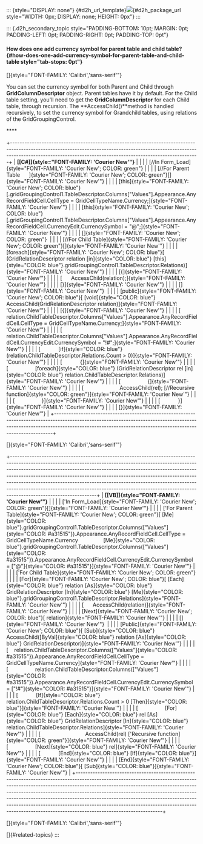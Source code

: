 ::: {style="DISPLAY: none"}
[](ms-xhelp:///?Id=d2h_url_template){#d2h_url_template}![](!package_url!){#d2h_package_url style="WIDTH: 0px; DISPLAY: none; HEIGHT: 0px"}
:::

::: {.d2h_secondary_topic style="PADDING-BOTTOM: 10pt; MARGIN: 0pt; PADDING-LEFT: 0pt; PADDING-RIGHT: 0pt; PADDING-TOP: 0pt"}
#### How does one add currency symbol for parent table and child table? {#how-does-one-add-currency-symbol-for-parent-table-and-child-table style="tab-stops: 0pt"}

[]{style="FONT-FAMILY: 'Calibri','sans-serif'"} 

You can set the currency symbol for both Parent and Child through **GridColumnDescriptor** object. Parent tables have it by default. For the Child table setting, you'll need to get the **GridColumnDescriptor** for each Child table, through recursion. The **AccessChild()**method is handled recursively, to set the currency symbol for Grandchild tables, using relations of the GridGroupingControl.

**** 

+-----------------------------------------------------------------------------------------------------------------------------------------------------------------------------------------------------------------------------------------+
| **[\[C#\]]{style="FONT-FAMILY: 'Courier New'"}**                                                                                                                                                                                        |
|                                                                                                                                                                                                                                         |
| [//In Form_Load]{style="FONT-FAMILY: 'Courier New'; COLOR: green"}                                                                                                                                                                      |
|                                                                                                                                                                                                                                         |
| [//For Parent Table      ]{style="FONT-FAMILY: 'Courier New'; COLOR: green"}[]{style="FONT-FAMILY: 'Courier New'"}                                                                                                                      |
|                                                                                                                                                                                                                                         |
| [this]{style="FONT-FAMILY: 'Courier New'; COLOR: blue"}[.gridGroupingControl1.TableDescriptor.Columns\[\"Values\"\].Appearance.AnyRecordFieldCell.CellType = GridCellTypeName.Currency;]{style="FONT-FAMILY: 'Courier New'"}            |
|                                                                                                                                                                                                                                         |
| [this]{style="FONT-FAMILY: 'Courier New'; COLOR: blue"}[.gridGroupingControl1.TableDescriptor.Columns\[\"Values\"\].Appearance.AnyRecordFieldCell.CurrencyEdit.CurrencySymbol = \"@\";]{style="FONT-FAMILY: 'Courier New'"}             |
|                                                                                                                                                                                                                                         |
| []{style="FONT-FAMILY: 'Courier New'; COLOR: green"}                                                                                                                                                                                    |
|                                                                                                                                                                                                                                         |
| [//For Child Table]{style="FONT-FAMILY: 'Courier New'; COLOR: green"}[]{style="FONT-FAMILY: 'Courier New'"}                                                                                                                             |
|                                                                                                                                                                                                                                         |
| [foreach]{style="FONT-FAMILY: 'Courier New'; COLOR: blue"}[ (GridRelationDescriptor relation [in]{style="COLOR: blue"} [this]{style="COLOR: blue"}.gridGroupingControl1.TableDescriptor.Relations)]{style="FONT-FAMILY: 'Courier New'"} |
|                                                                                                                                                                                                                                         |
| [{]{style="FONT-FAMILY: 'Courier New'"}                                                                                                                                                                                                 |
|                                                                                                                                                                                                                                         |
| [      AccessChild(relation);]{style="FONT-FAMILY: 'Courier New'"}                                                                                                                                                                      |
|                                                                                                                                                                                                                                         |
| [}]{style="FONT-FAMILY: 'Courier New'"}                                                                                                                                                                                                 |
|                                                                                                                                                                                                                                         |
| []{style="FONT-FAMILY: 'Courier New'"}                                                                                                                                                                                                  |
|                                                                                                                                                                                                                                         |
| [public]{style="FONT-FAMILY: 'Courier New'; COLOR: blue"}[ [void]{style="COLOR: blue"} AccessChild(GridRelationDescriptor relation)]{style="FONT-FAMILY: 'Courier New'"}                                                                |
|                                                                                                                                                                                                                                         |
| [{]{style="FONT-FAMILY: 'Courier New'"}                                                                                                                                                                                                 |
|                                                                                                                                                                                                                                         |
| [      relation.ChildTableDescriptor.Columns\[\"Values\"\].Appearance.AnyRecordFieldCell.CellType = GridCellTypeName.Currency;]{style="FONT-FAMILY: 'Courier New'"}                                                                     |
|                                                                                                                                                                                                                                         |
| [                  relation.ChildTableDescriptor.Columns\[\"Values\"\].Appearance.AnyRecordFieldCell.CurrencyEdit.CurrencySymbol = \"!#\";]{style="FONT-FAMILY: 'Courier New'"}                                                         |
|                                                                                                                                                                                                                                         |
| [            [if]{style="COLOR: blue"} (relation.ChildTableDescriptor.Relations.Count \> 0)]{style="FONT-FAMILY: 'Courier New'"}                                                                                                        |
|                                                                                                                                                                                                                                         |
| [            {]{style="FONT-FAMILY: 'Courier New'"}                                                                                                                                                                                     |
|                                                                                                                                                                                                                                         |
| [                  [foreach]{style="COLOR: blue"} (GridRelationDescriptor rel [in]{style="COLOR: blue"} relation.ChildTableDescriptor.Relations)]{style="FONT-FAMILY: 'Courier New'"}                                                   |
|                                                                                                                                                                                                                                         |
| [                  {]{style="FONT-FAMILY: 'Courier New'"}                                                                                                                                                                               |
|                                                                                                                                                                                                                                         |
| [                        AccessChild(rel); [//Recursive function]{style="COLOR: green"}]{style="FONT-FAMILY: 'Courier New'"}                                                                                                            |
|                                                                                                                                                                                                                                         |
| [                  }]{style="FONT-FAMILY: 'Courier New'"}                                                                                                                                                                               |
|                                                                                                                                                                                                                                         |
| [            }]{style="FONT-FAMILY: 'Courier New'"}                                                                                                                                                                                     |
|                                                                                                                                                                                                                                         |
| [}]{style="FONT-FAMILY: 'Courier New'"}                                                                                                                                                                                                 |
+-----------------------------------------------------------------------------------------------------------------------------------------------------------------------------------------------------------------------------------------+

[]{style="FONT-FAMILY: 'Calibri','sans-serif'"} 

+-----------------------------------------------------------------------------------------------------------------------------------------------------------------------------------------------------------------------------------------------------------------------------------------------------------------------------------------------------------------------------------------------------------------------------------------------------------------------------------------------------------------------+
| **[\[VB\]]{style="FONT-FAMILY: 'Courier New'"}**                                                                                                                                                                                                                                                                                                                                                                                                                                                                      |
|                                                                                                                                                                                                                                                                                                                                                                                                                                                                                                                       |
| [\'In Form_Load]{style="FONT-FAMILY: 'Courier New'; COLOR: green"}[]{style="FONT-FAMILY: 'Courier New'"}                                                                                                                                                                                                                                                                                                                                                                                                              |
|                                                                                                                                                                                                                                                                                                                                                                                                                                                                                                                       |
| [\'For Parent Table]{style="FONT-FAMILY: 'Courier New'; COLOR: green"}[ [Me]{style="COLOR: blue"}.gridGroupingControl1.TableDescriptor.Columns([\"Values\"]{style="COLOR: #a31515"}).Appearance.AnyRecordFieldCell.CellType = GridCellTypeName.Currency                 [Me]{style="COLOR: blue"}.gridGroupingControl1.TableDescriptor.Columns([\"Values\"]{style="COLOR: #a31515"}).Appearance.AnyRecordFieldCell.CurrencyEdit.CurrencySymbol = [\"@\"]{style="COLOR: #a31515"}]{style="FONT-FAMILY: 'Courier New'"} |
|                                                                                                                                                                                                                                                                                                                                                                                                                                                                                                                       |
| [\'For Child Table]{style="FONT-FAMILY: 'Courier New'; COLOR: green"}                                                                                                                                                                                                                                                                                                                                                                                                                                                 |
|                                                                                                                                                                                                                                                                                                                                                                                                                                                                                                                       |
| [For]{style="FONT-FAMILY: 'Courier New'; COLOR: blue"}[ [Each]{style="COLOR: blue"} relation [As]{style="COLOR: blue"} GridRelationDescriptor [In]{style="COLOR: blue"} [Me]{style="COLOR: blue"}.gridGroupingControl1.TableDescriptor.Relations]{style="FONT-FAMILY: 'Courier New'"}                                                                                                                                                                                                                                 |
|                                                                                                                                                                                                                                                                                                                                                                                                                                                                                                                       |
| [      AccessChild(relation)]{style="FONT-FAMILY: 'Courier New'"}                                                                                                                                                                                                                                                                                                                                                                                                                                                     |
|                                                                                                                                                                                                                                                                                                                                                                                                                                                                                                                       |
| [Next]{style="FONT-FAMILY: 'Courier New'; COLOR: blue"}[ relation]{style="FONT-FAMILY: 'Courier New'"}                                                                                                                                                                                                                                                                                                                                                                                                                |
|                                                                                                                                                                                                                                                                                                                                                                                                                                                                                                                       |
| []{style="FONT-FAMILY: 'Courier New'"}                                                                                                                                                                                                                                                                                                                                                                                                                                                                                |
|                                                                                                                                                                                                                                                                                                                                                                                                                                                                                                                       |
| [Public]{style="FONT-FAMILY: 'Courier New'; COLOR: blue"}[ [Sub]{style="COLOR: blue"} AccessChild([ByVal]{style="COLOR: blue"} relation [As]{style="COLOR: blue"} GridRelationDescriptor)]{style="FONT-FAMILY: 'Courier New'"}                                                                                                                                                                                                                                                                                        |
|                                                                                                                                                                                                                                                                                                                                                                                                                                                                                                                       |
| [    relation.ChildTableDescriptor.Columns([\"Values\"]{style="COLOR: #a31515"}).Appearance.AnyRecordFieldCell.CellType = GridCellTypeName.Currency]{style="FONT-FAMILY: 'Courier New'"}                                                                                                                                                                                                                                                                                                                              |
|                                                                                                                                                                                                                                                                                                                                                                                                                                                                                                                       |
| [                  relation.ChildTableDescriptor.Columns([\"Values\"]{style="COLOR: #a31515"}).Appearance.AnyRecordFieldCell.CurrencyEdit.CurrencySymbol = [\"!#\"]{style="COLOR: #a31515"}]{style="FONT-FAMILY: 'Courier New'"}                                                                                                                                                                                                                                                                                      |
|                                                                                                                                                                                                                                                                                                                                                                                                                                                                                                                       |
| [            [If]{style="COLOR: blue"} relation.ChildTableDescriptor.Relations.Count \> 0 [Then]{style="COLOR: blue"}]{style="FONT-FAMILY: 'Courier New'"}                                                                                                                                                                                                                                                                                                                                                            |
|                                                                                                                                                                                                                                                                                                                                                                                                                                                                                                                       |
| [                  [For]{style="COLOR: blue"} [Each]{style="COLOR: blue"} rel [As]{style="COLOR: blue"} GridRelationDescriptor [In]{style="COLOR: blue"} relation.ChildTableDescriptor.Relations]{style="FONT-FAMILY: 'Courier New'"}                                                                                                                                                                                                                                                                                 |
|                                                                                                                                                                                                                                                                                                                                                                                                                                                                                                                       |
| [                              AccessChild(rel) [\'Recursive function]{style="COLOR: green"}]{style="FONT-FAMILY: 'Courier New'"}                                                                                                                                                                                                                                                                                                                                                                                     |
|                                                                                                                                                                                                                                                                                                                                                                                                                                                                                                                       |
| [                  [Next]{style="COLOR: blue"} rel]{style="FONT-FAMILY: 'Courier New'"}                                                                                                                                                                                                                                                                                                                                                                                                                               |
|                                                                                                                                                                                                                                                                                                                                                                                                                                                                                                                       |
| [            [End]{style="COLOR: blue"} [If]{style="COLOR: blue"}]{style="FONT-FAMILY: 'Courier New'"}                                                                                                                                                                                                                                                                                                                                                                                                                |
|                                                                                                                                                                                                                                                                                                                                                                                                                                                                                                                       |
| [End]{style="FONT-FAMILY: 'Courier New'; COLOR: blue"}[ [Sub]{style="COLOR: blue"}]{style="FONT-FAMILY: 'Courier New'"}                                                                                                                                                                                                                                                                                                                                                                                               |
+-----------------------------------------------------------------------------------------------------------------------------------------------------------------------------------------------------------------------------------------------------------------------------------------------------------------------------------------------------------------------------------------------------------------------------------------------------------------------------------------------------------------------+

[]{style="FONT-FAMILY: 'Calibri','sans-serif'"} 

[]{#related-topics}
:::
